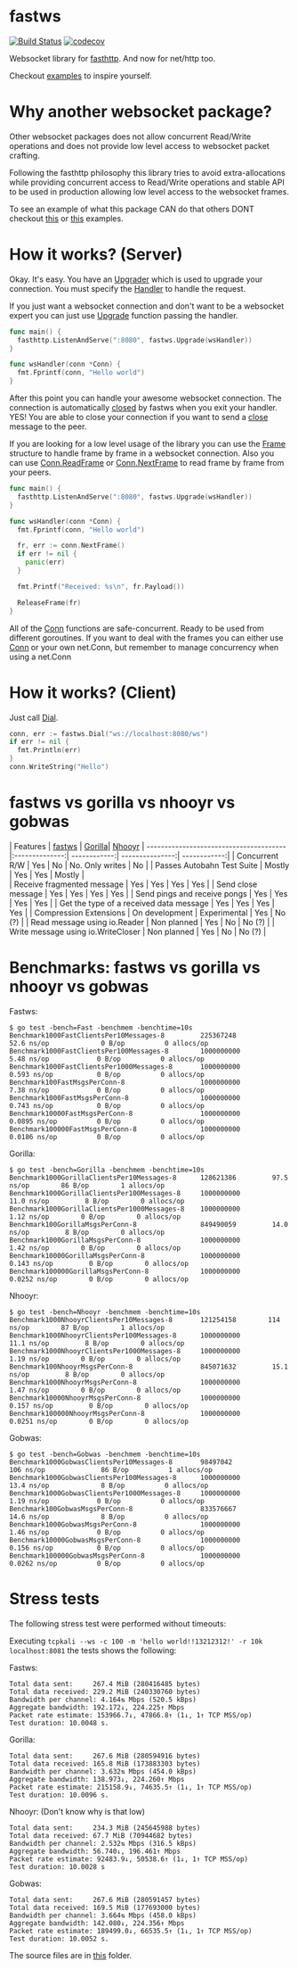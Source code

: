 # fastws

[![Build Status](https://travis-ci.com/dgrr/fastws.svg?branch=master)](https://travis-ci.com/dgrr/fastws)
[![codecov](https://codecov.io/gh/dgrr/fastws/branch/master/graph/badge.svg)](https://codecov.io/gh/dgrr/fastws)

Websocket library for [fasthttp](https://github.com/valyala/fasthttp). And now for net/http too.

Checkout [examples](https://github.com/dgrr/fastws/blob/master/examples) to inspire yourself.

# Why another websocket package?

Other websocket packages does not allow concurrent Read/Write operations
and does not provide low level access to websocket packet crafting.

Following the fasthttp philosophy this library tries to avoid extra-allocations
while providing concurrent access to Read/Write operations and stable API to be used
in production allowing low level access to the websocket frames.

To see an example of what this package CAN do that others DONT checkout [this](https://github.com/dgrr/fastws/blob/master/examples/concurrent_server.go)
or [this](https://github.com/dgrr/fastws/blob/master/examples/broadcast.go) examples.

# How it works? (Server)

Okay. It's easy. You have an
[Upgrader](https://godoc.org/github.com/dgrr/fastws#Upgrader)
which is used to upgrade your connection.
You must specify the
[Handler](https://godoc.org/github.com/dgrr/fastws#Upgrader.Handler)
to handle the request.

If you just want a websocket connection and don't want to be
a websocket expert you can just
use [Upgrade](https://godoc.org/github.com/dgrr/fastws#Upgrade) function passing the
handler.

```go
func main() {
  fasthttp.ListenAndServe(":8080", fastws.Upgrade(wsHandler))
}

func wsHandler(conn *Conn) {
  fmt.Fprintf(conn, "Hello world")
}
```

After this point you can handle your awesome websocket connection.
The connection is automatically
[closed](https://github.com/dgrr/fastws/blob/master/upgrader.go#L137)
by fastws when you exit your handler. YES! You are able to close
your connection if you want to send a
[close](https://godoc.org/github.com/dgrr/fastws#Conn.Close) message to the peer.

If you are looking for a low level usage of the library you can use the
[Frame](https://godoc.org/github.com/dgrr/fastws#Frame) structure
to handle frame by frame in a websocket connection.
Also you can use
[Conn.ReadFrame](https://godoc.org/github.com/dgrr/fastws#Conn.ReadFrame) or
[Conn.NextFrame](https://godoc.org/github.com/dgrr/fastws#Conn.NextFrame) to read
frame by frame from your peers.

```go
func main() {
  fasthttp.ListenAndServe(":8080", fastws.Upgrade(wsHandler))
}

func wsHandler(conn *Conn) {
  fmt.Fprintf(conn, "Hello world")

  fr, err := conn.NextFrame()
  if err != nil {
    panic(err)
  }

  fmt.Printf("Received: %s\n", fr.Payload())

  ReleaseFrame(fr)
}
```

All of the [Conn](https://godoc.org/github.com/dgrr/fastws#Conn)
functions are safe-concurrent. Ready to be used from different goroutines.
If you want to deal with the frames you can either use
[Conn](https://godoc.org/github.com/dgrr/fastws#Conn) or your own net.Conn,
but remember to manage concurrency when using a net.Conn

# How it works? (Client)

Just call [Dial](https://godoc.org/github.com/dgrr/fastws#Dial).

```go
conn, err := fastws.Dial("ws://localhost:8080/ws")
if err != nil {
  fmt.Println(err)
}
conn.WriteString("Hello")
```

# fastws vs gorilla vs nhooyr vs gobwas

| Features | [fastws](https://github.com/dgrr/fastws) | [Gorilla](https://github.com/savsgio/websocket)| [Nhooyr](https://github.com/nhooyr/websocket)
| --------------------------------------- |:--------------:| ------------:| ---------------:| ------------:|
| Concurrent R/W                          | Yes            | No           | No. Only writes | No           |
| Passes Autobahn Test Suite              | Mostly         | Yes          | Yes             | Mostly       |    
| Receive fragmented message              | Yes            | Yes          | Yes             | Yes          |
| Send close message                      | Yes            | Yes          | Yes             | Yes          |
| Send pings and receive pongs            | Yes            | Yes          | Yes             | Yes          |
| Get the type of a received data message | Yes            | Yes          | Yes             | Yes          |
| Compression Extensions                  | On development | Experimental | Yes             | No (?)       |
| Read message using io.Reader            | Non planned    | Yes          | No              | No (?)       |
| Write message using io.WriteCloser      | Non planned    | Yes          | No              | No (?)       |

# Benchmarks: fastws vs gorilla vs nhooyr vs gobwas

Fastws:
```
$ go test -bench=Fast -benchmem -benchtime=10s
Benchmark1000FastClientsPer10Messages-8         225367248               52.6 ns/op             0 B/op          0 allocs/op
Benchmark1000FastClientsPer100Messages-8        1000000000               5.48 ns/op            0 B/op          0 allocs/op
Benchmark1000FastClientsPer1000Messages-8       1000000000               0.593 ns/op           0 B/op          0 allocs/op
Benchmark100FastMsgsPerConn-8                   1000000000               7.38 ns/op            0 B/op          0 allocs/op
Benchmark1000FastMsgsPerConn-8                  1000000000               0.743 ns/op           0 B/op          0 allocs/op
Benchmark10000FastMsgsPerConn-8                 1000000000               0.0895 ns/op          0 B/op          0 allocs/op
Benchmark100000FastMsgsPerConn-8                1000000000               0.0186 ns/op          0 B/op          0 allocs/op
```

Gorilla:
```
$ go test -bench=Gorilla -benchmem -benchtime=10s
Benchmark1000GorillaClientsPer10Messages-8      128621386         97.5 ns/op        86 B/op        1 allocs/op
Benchmark1000GorillaClientsPer100Messages-8     1000000000          11.0 ns/op         8 B/op        0 allocs/op
Benchmark1000GorillaClientsPer1000Messages-8    1000000000           1.12 ns/op        0 B/op        0 allocs/op
Benchmark100GorillaMsgsPerConn-8                849490059         14.0 ns/op         8 B/op        0 allocs/op
Benchmark1000GorillaMsgsPerConn-8               1000000000           1.42 ns/op        0 B/op        0 allocs/op
Benchmark10000GorillaMsgsPerConn-8              1000000000           0.143 ns/op         0 B/op        0 allocs/op
Benchmark100000GorillaMsgsPerConn-8             1000000000           0.0252 ns/op        0 B/op        0 allocs/op
```

Nhooyr:
```
$ go test -bench=Nhooyr -benchmem -benchtime=10s
Benchmark1000NhooyrClientsPer10Messages-8       121254158        114 ns/op        87 B/op        1 allocs/op
Benchmark1000NhooyrClientsPer100Messages-8      1000000000          11.1 ns/op         8 B/op        0 allocs/op
Benchmark1000NhooyrClientsPer1000Messages-8     1000000000           1.19 ns/op        0 B/op        0 allocs/op
Benchmark100NhooyrMsgsPerConn-8                 845071632         15.1 ns/op         8 B/op        0 allocs/op
Benchmark1000NhooyrMsgsPerConn-8                1000000000           1.47 ns/op        0 B/op        0 allocs/op
Benchmark10000NhooyrMsgsPerConn-8               1000000000           0.157 ns/op         0 B/op        0 allocs/op
Benchmark100000NhooyrMsgsPerConn-8              1000000000           0.0251 ns/op        0 B/op        0 allocs/op
```

Gobwas:
```
$ go test -bench=Gobwas -benchmem -benchtime=10s
Benchmark1000GobwasClientsPer10Messages-8       98497042               106 ns/op              86 B/op          1 allocs/op
Benchmark1000GobwasClientsPer100Messages-8      1000000000              13.4 ns/op             8 B/op          0 allocs/op
Benchmark1000GobwasClientsPer1000Messages-8     1000000000               1.19 ns/op            0 B/op          0 allocs/op
Benchmark100GobwasMsgsPerConn-8                 833576667               14.6 ns/op             8 B/op          0 allocs/op
Benchmark1000GobwasMsgsPerConn-8                1000000000               1.46 ns/op            0 B/op          0 allocs/op
Benchmark10000GobwasMsgsPerConn-8               1000000000               0.156 ns/op           0 B/op          0 allocs/op
Benchmark100000GobwasMsgsPerConn-8              1000000000               0.0262 ns/op          0 B/op          0 allocs/op
```

# Stress tests

The following stress test were performed without timeouts:

Executing `tcpkali --ws -c 100 -m 'hello world!!13212312!' -r 10k localhost:8081` the tests shows the following:

Fastws:
```
Total data sent:     267.4 MiB (280416485 bytes)
Total data received: 229.2 MiB (240330760 bytes)
Bandwidth per channel: 4.164⇅ Mbps (520.5 kBps)
Aggregate bandwidth: 192.172↓, 224.225↑ Mbps
Packet rate estimate: 153966.7↓, 47866.8↑ (1↓, 1↑ TCP MSS/op)
Test duration: 10.0048 s.
```

Gorilla:
```
Total data sent:     267.6 MiB (280594916 bytes)
Total data received: 165.8 MiB (173883303 bytes)
Bandwidth per channel: 3.632⇅ Mbps (454.0 kBps)
Aggregate bandwidth: 138.973↓, 224.260↑ Mbps
Packet rate estimate: 215158.9↓, 74635.5↑ (1↓, 1↑ TCP MSS/op)
Test duration: 10.0096 s.
```

Nhooyr: (Don't know why is that low)
```
Total data sent:     234.3 MiB (245645988 bytes)
Total data received: 67.7 MiB (70944682 bytes)
Bandwidth per channel: 2.532⇅ Mbps (316.5 kBps)
Aggregate bandwidth: 56.740↓, 196.461↑ Mbps
Packet rate estimate: 92483.9↓, 50538.6↑ (1↓, 1↑ TCP MSS/op)
Test duration: 10.0028 s
```

Gobwas:
```
Total data sent:     267.6 MiB (280591457 bytes)
Total data received: 169.5 MiB (177693000 bytes)
Bandwidth per channel: 3.664⇅ Mbps (458.0 kBps)
Aggregate bandwidth: 142.080↓, 224.356↑ Mbps
Packet rate estimate: 189499.0↓, 66535.5↑ (1↓, 1↑ TCP MSS/op)
Test duration: 10.0052 s.
```

The source files are in [this](https://github.com/dgrr/fastws/tree/master/stress-tests/) folder.
